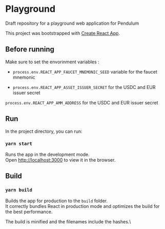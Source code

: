 # Playground

Draft repository for a playground web application for Pendulum

This project was bootstrapped with [Create React App](https://github.com/facebook/create-react-app).

## Before running

Make sure to set the envorinment variables :

- `process.env.REACT_APP_FAUCET_MNEMONIC_SEED` variable for the faucet mnemonic

- `process.env.REACT_APP_ASSET_ISSUER_SECRET` for the USDC and EUR issuer secret

`process.env.REACT_APP_AMM_ADDRESS` for the USDC and EUR issuer secret

## Run

In the project directory, you can run:

### `yarn start`

Runs the app in the development mode.\
Open [http://localhost:3000](http://localhost:3000) to view it in the browser.

## Build

### `yarn build`

Builds the app for production to the `build` folder.\
It correctly bundles React in production mode and optimizes the build for the best performance.

The build is minified and the filenames include the hashes.\
